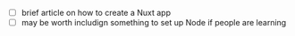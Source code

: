 - [ ] brief article on how to create a Nuxt app
- [ ] may be worth includign something to set up Node if people are learning